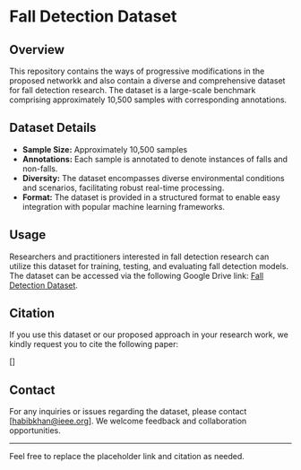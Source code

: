 # Fall Detection Dataset

## Overview
This repository contains the ways of progressive modifications in the proposed networkk and also contain a diverse and comprehensive dataset for fall detection research. The dataset is a large-scale benchmark comprising approximately 10,500 samples with corresponding annotations.

## Dataset Details
- **Sample Size:** Approximately 10,500 samples
- **Annotations:** Each sample is annotated to denote instances of falls and non-falls.
- **Diversity:** The dataset encompasses diverse environmental conditions and scenarios, facilitating robust real-time processing.
- **Format:** The dataset is provided in a structured format to enable easy integration with popular machine learning frameworks.

## Usage
Researchers and practitioners interested in fall detection research can utilize this dataset for training, testing, and evaluating fall detection models. The dataset can be accessed via the following Google Drive link: [Fall Detection Dataset](#).

## Citation
If you use this dataset or our proposed approach in your research work, we kindly request you to cite the following paper:

[]

## Contact
For any inquiries or issues regarding the dataset, please contact [habibkhan@ieee.org]. We welcome feedback and collaboration opportunities.

---

Feel free to replace the placeholder link and citation as needed.
